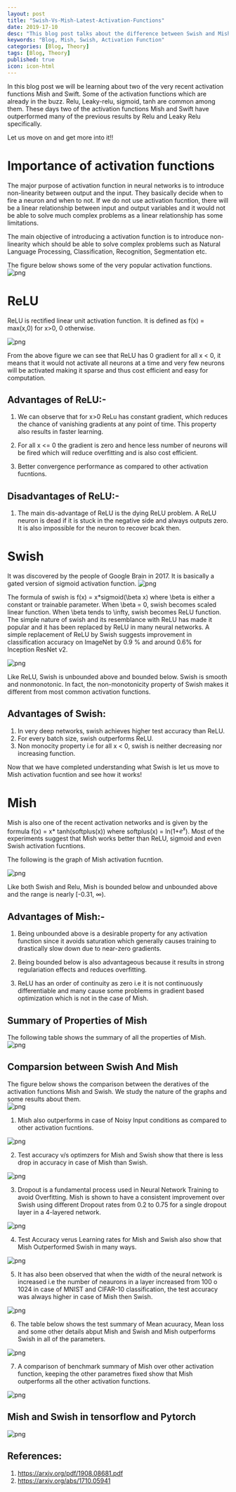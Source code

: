 ```yaml
---
layout: post
title: "Swish-Vs-Mish-Latest-Activation-Functions"
date: 2019-17-10
desc: "This blog post talks about the difference between Swish and Mish Activation Functions."
keywords: "Blog, Mish, Swish, Activation Function"
categories: [Blog, Theory]
tags: [Blog, Theory]
published: true
icon: icon-html
---
```



In this blog post we will be learning about two of the very recent activation functions Mish and Swift. Some of the activation functions which are already in the buzz. Relu, Leaky-relu, sigmoid, tanh are common among them. These days two of the activation functions Mish and Swift have outperformed many of the previous results by Relu and Leaky Relu specifically.

Let us move on and get more into it!!

# Importance of activation functions

The major purpose of activation function in neural networks is to introduce non-linearity between output and the input.
They basically decide when to fire a neuron and when to not. If we do not use activation fucntion, there will be a linear
relationship between input and output variables and it would not be able to solve much complex problems as a linear relationship has some limitations.

The main objective of introducing a activation function is to introduce non-linearity which should be able to solve complex problems such as Natural Language Processing, Classification, Recognition, Segmentation etc. 

The figure below shows some of the very popular activation functions.  
![png](https://raw.githubusercontent.com/krutikabapat/krutikabapat.github.io/master/assets/activation.png)

# ReLU

ReLU is rectified linear unit activation function. It is defined as f(x) = max(x,0) for x>0, 0 otherwise.

![png](https://raw.githubusercontent.com/krutikabapat/krutikabapat.github.io/master/assets/ReLU.png)


From the above figure we can see that ReLU has 0 gradient for all x < 0, it means that it would not activate all neurons at a time and very few neurons will be activated making it sparse and thus cost efficient and easy for computation.

## Advantages of ReLU:-

1. We can observe that for x>0 ReLu has constant gradient, which reduces the chance of vanishing gradients at any point of time. This property also results in faster learning.

2. For all x <= 0 the gradient is zero and hence less number of neurons will be fired which will reduce overfitting and is also cost efficient.

3. Better convergence performance as compared to other activation fucntions.

## Disadvantages of ReLU:-

1. The main dis-advantage of ReLU is the dying ReLU problem. A ReLU neuron is dead if it is stuck in the negative side 
and always outputs zero. It is also impossible for the neuron to recover bcak then.


# Swish
It was discovered by the people of Google Brain in 2017. It is basically a gated version of sigmoid activation function.
![png](https://raw.githubusercontent.com/krutikabapat/krutikabapat.github.io/master/assets/Swish.png)

The formula of swish is f(x) = x*sigmoid(\beta x) where \beta is either a constant or trainable parameter. When \beta = 0, swish becomes scaled linear function. When \beta tends to \infty, swish becomes ReLU function. The simple nature of swish and its resemblance with ReLU has made it popular and it has been replaced by ReLU in many neural networks. A simple replacement of ReLU by Swish suggests improvement in classification accuracy on ImageNet by 0.9 % and around 0.6% for Inception ResNet v2. 

![png](https://raw.githubusercontent.com/krutikabapat/krutikabapat.github.io/master/assets/swish_baseline.png)

Like ReLU, Swish is unbounded above and bounded below. Swish is smooth and nonmonotonic. In fact, the non-monotonicity property of Swish makes it different from most common
activation functions.

## Advantages of Swish:

1. In very deep networks, swish achieves higher test accuracy than ReLU.
2. For every batch size, swish outperforms ReLU.
3. Non monocity property i.e for all x < 0, swish is neither decreasing nor increasing function.

Now that we have completed understanding what Swish is let us move to Mish activation fucntion and see how it works!

# Mish

Mish is also one of the recent activation networks and is given by the formula f(x) = x* tanh(softplus(x)) where softplus(x) = ln(1+$e^x$).	Most of the experiments suggest that Mish works better than ReLU, sigmoid and even Swish activation fucntions.

The following is the graph of Mish activation fucntion.

![png](https://raw.githubusercontent.com/krutikabapat/krutikabapat.github.io/master/assets/Mish.png)

Like both Swish and Relu, Mish is bounded below and unbounded above and the range is nearly [-0.31, $\infty$). 

## Advantages of Mish:-

1. Being unbounded above is a desirable property for any activation function since it avoids saturation which
generally causes training to drastically slow down due to near-zero gradients.

2. Being bounded below is also advantageous because it results in strong regulariation effects and reduces overfitting.

3. ReLU has an order of continuity as zero i.e it is not continuously differentiable and many cause some problems in gradient based optimization which is not in the case of Mish.

## Summary of Properties of Mish

The following table shows the summary of all the properties of Mish.  
![png](https://raw.githubusercontent.com/krutikabapat/krutikabapat.github.io/master/assets/Mish_prop.png)

## Comparsion between Swish And Mish

The figure below shows the comparison between the deratives of the activation functions Mish and Swish. We study the
nature of the graphs and some results about them.  
![png](https://raw.githubusercontent.com/krutikabapat/krutikabapat.github.io/master/assets/mish_swish_com.png)

1. Mish also outperforms in case of Noisy Input conditions as compared to other activation fucntions.

![png](https://raw.githubusercontent.com/krutikabapat/krutikabapat.github.io/master/assets/mish_noise.png)

2. Test accuracy v/s optimzers for Mish and Swish show that there is less drop in accuracy in case of Mish than Swish.

![png](https://raw.githubusercontent.com/krutikabapat/krutikabapat.github.io/master/assets/Mish_optimiser.png)

3. Dropout is a fundamental process used in Neural Network Training to avoid Overfitting. Mish is shown to have a consistent improvement over Swish using different Dropout rates from 0.2 to 0.75 for a single dropout layer in a 4-layered network.

![png](https://raw.githubusercontent.com/krutikabapat/krutikabapat.github.io/master/assets/Mish_dropout.png)

4. Test Accuracy verus Learning rates for Mish and Swish also show that Mish Outperformed Swish in many ways.

![png](https://raw.githubusercontent.com/krutikabapat/krutikabapat.github.io/master/assets/Mish_learningrate.png)

5. It has also been observed that when the width of the neural network is increased i.e the number of neaurons in a layer
increased from 100 o 1024 in case of MNIST and CIFAR-10 classification, the test accuracy was always higher in case of Mish 
then Swish.

![png](https://raw.githubusercontent.com/krutikabapat/krutikabapat.github.io/master/assets/Mish_width.png)

6. The table below shows the test summary of Mean acuuracy, Mean loss and some other details abput Mish and Swish and Mish 
outperforms Swish in all of the parameters.

![png](https://raw.githubusercontent.com/krutikabapat/krutikabapat.github.io/master/assets/statistic.png)

7. A comparison of benchmark summary of Mish over other activation function, keeping the other parametres fixed show that
Mish outperforms all the other activation functions.

![png](https://raw.githubusercontent.com/krutikabapat/krutikabapat.github.io/master/assets/benchmark.png)

## Mish and Swish in tensorflow and Pytorch

![png](https://raw.githubusercontent.com/krutikabapat/krutikabapat.github.io/master/assets/pytorch.png)


## References:

1. https://arxiv.org/pdf/1908.08681.pdf
2. https://arxiv.org/abs/1710.05941














